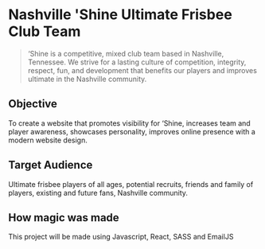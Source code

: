 # Nashville 'Shine Ultimate Frisbee Club Team
>‘Shine is a competitive, mixed club team based in Nashville, Tennessee. We strive for a lasting culture of competition, integrity, respect, fun, and development that benefits our players and improves ultimate in the Nashville community.

## Objective
To create a website that promotes visibility for ‘Shine, increases team and player awareness, showcases personality, improves online presence with a modern website design.

## Target Audience
Ultimate frisbee players of all ages, potential recruits, friends and family of players, existing and future fans, Nashville community.

## How magic was made
This project will be made using Javascript, React, SASS and EmailJS
